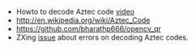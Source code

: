  - Howto to decode Aztec code [video](https://www.youtube.com/watch?v=xtlqYx6e1TE)
 - http://en.wikipedia.org/wiki/Aztec_Code
 - https://github.com/bharathp666/opencv_qr
 - ZXing [issue](https://code.google.com/p/zxing/issues/detail?id=1605) about errors on decoding Aztec codes.
